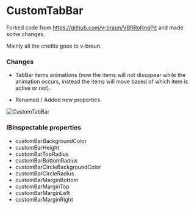 # CustomTabBar

Forked code from https://github.com/v-braun/VBRRollingPit and made some changes.

Mainly all the credits goes to v-braun.

### Changes ###
- TabBar items animations (now the items will not dissapear while the animation occurs, instead the items will move based of which item is active or not).

- Renamed / Added new properties

![CustomTabBar](https://i.imgur.com/rFMQVEd.png)

### IBInspectable properties ###
- customBarBackgroundColor
- customBarHeight
- customBarTopRadius
- customBarBottomRadius
- customBarCircleBackgroundColor
- customBarCircleRadius
- customBarMarginBottom
- customBarMarginTop
- customBarMarginLeft
- customBarMarginRight

